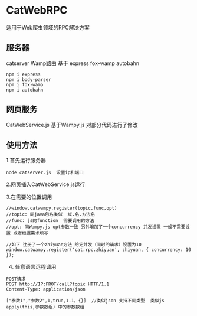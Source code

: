 # CatWebRPC

适用于Web爬虫领域的RPC解决方案

## 服务器

catserver  Wamp路由 基于 express fox-wamp autobahn

```apl
npm i express
npm i body-parser
npm i fox-wamp
npm i autobahn
```

## 网页服务

CatWebService.js 基于Wampy.js 对部分代码进行了修改



## 使用方法

1.首先运行服务器

```
node catserver.js  设置ip和端口
```

2.网页插入CatWebService.js运行

3.在需要的位置调用

```
//window.catwampy.register(topic,func,opt)
//topic: 同java包名类似  域.名.方法名
//func: js的function  需要调用的方法
//opt: 同Wampy.js opt参数一致 另外增加了一个concurrency 并发设置 一般不需要设置 或者根据需求填写

//如下 注册了一个zhiyuan方法 给定并发（同时的请求）设置为10
window.catwampy.register('cat.rpc.zhiyuan', zhiyuan, { concurrency: 10 });

```

4. 任意语言远程调用

```
POST请求
POST http://IP:PROT/call?topic HTTP/1.1
Content-Type: application/json

["参数1","参数2",1,true,1.1，{}]  //类似json 支持不同类型  类似js apply(this,参数数组) 中的参数数组

```





